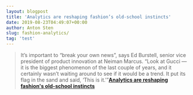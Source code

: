 ```yaml
---
layout: blogpost
title: 'Analytics are reshaping fashion’s old-school instincts'
date: 2019-08-23T04:49:07+00:00
author: Anton Sten
slug: fashion-analytics/
tag: 'test'
---
```


>It’s important to “break your own news”, says Ed Burstell, senior vice president of product innovation at Neiman Marcus. “Look at Gucci — it is the biggest phenomenon of the last couple of years, and it certainly wasn’t waiting around to see if it would be a trend. It put its flag in the sand and said, ‘This is it.’”**[Analytics are reshaping fashion's old-school instincts](https://www.voguebusiness.com/technology/data-trend-forecasting-google-tracking-tools)**
